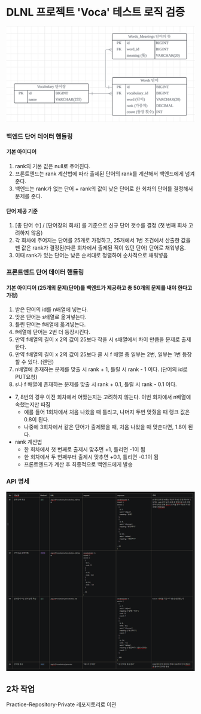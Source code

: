 # DLNL 프로젝트 'Voca' 테스트 로직 검증

![ERD](note_image/ERD.png)
### 백엔드 단어 데이터 핸들링
#### 기본 아이디어
1. rank의 기본 값은 null로 주어진다.
2. 프론트엔드는 rank 계산법에 따라 출제된 단어의 rank를 계산해서 백엔드에게 넘겨준다.
3. 백엔드는 rank가 없는 단어 + rank의 값이 낮은 단어로 한 회차의 단어를 결정해서 문제를 준다.

#### 단어 제공 기준
1. [총 단어 수] / [단어장의 회차] 를 기준으로 신규 단어 갯수를 결정 (첫 번째 회차 고려하지 않음)
2. 각 회차에 주어지는 단어를 25개로 가정하고, 25개에서 1번 조건에서 산출한 값을 뺀 값은 rank가 결정된(다른 회차에서 출제된 적이 있던 단어) 단어로 채워넣음.
3. 이때 rank가 있는 단어는 낮은 순서대로 정렬하여 순차적으로 채워넣음

### 프론트엔드 단어 데이터 핸들링
#### 기본 아이디어 (25개의 문제(단어)를 백엔드가 제공하고 총 50개의 문제를 내야 한다고 가정)
1. 받은 단어의 id를 n배열에 넣는다.
2. 맞은 단어는 s배열로 옮겨넣는다.
3. 틀린 단어는 f배열에 옮겨넣는다.
4. f배열에 단어는 2번 더 등장시킨다.
5. 만약 f배열의 길이 x 2의 값이 25보다 작을 시 s배열에서 차이 만큼을 문제로 출제한다.
6. 만약 f배열의 길이 x 2의 값이 25보다 클 시 f 배열 중 일부는 2번, 일부는 1번 등장할 수 있다. (랜덤)
7. n배열에 존재하는 문제를 맞출 시 rank + 1, 틀릴 시 rank - 1 이다. (단어의 id로 PUT요청)
8. s나 f 배열에 존재하는 문제를 맞출 시 rank + 0.1, 틀릴 시 rank - 0.1 이다.
- 7, 8번의 경우 이전 회차에서 어땠는지는 고려하지 않는다. 이번 회차에서 n배열에 속했는지만 따짐
    - 예를 들어 1회차에서 처음 나왔을 때 틀리고, 나머지 두번 맞췄을 때 랭크 값은 0.8이 된다.
    - 나중에 3회차에서 같은 단어가 출제됐을 때, 처음 나왔을 때 맞춘다면, 1.8이 된다.
- rank 계산법
  - 한 회차에서 첫 번째로 출제시 맞추면 +1, 틀리면 -1이 됨
  - 한 회차에서 두 번째부터 출제시 맞추면 +0.1, 틀리면 -0.1이 됨
  - 프론트엔드가 계산 후 최종적으로 백엔드에게 발송

### API 명세
![API 명세서](note_image/API_Docs.png)

## 2차 작업
Practice-Repository-Private 레포지토리로 이관